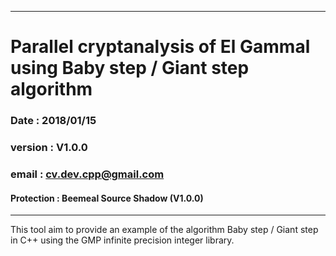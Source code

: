____
# Parallel cryptanalysis of El Gammal using Baby step / Giant step algorithm
### Date    : 2018/01/15
### version : V1.0.0
### email   : cv.dev.cpp@gmail.com
#### Protection	: Beemeal Source Shadow (V1.0.0)
____

This tool aim to provide an example of the algorithm Baby step / Giant step in C++
using the GMP infinite precision integer library.
 